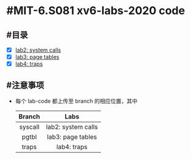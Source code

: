 # #MIT-6.S081 xv6-labs-2020 code
## #目录
+ [x] [lab2: system calls](https://github.com/Wan58169/MIT-6.S081-xv6-labs-2020/tree/syscall)
+ [x] [lab3: page tables](https://github.com/Wan58169/MIT-6.S081-xv6-labs-2020/tree/pgtbl)
+ [x] [lab4: traps](https://github.com/Wan58169/MIT-6.S081-xv6-labs-2020/tree/traps)
## #注意事项
+ 每个 lab-code 都上传至 branch 的相应位置，其中

  | Branch | Labs |
  | :----: | :--: |
  | syscall | lab2: system calls |
  | pgtbl | lab3: page tables |
  | traps | lab4: traps |
